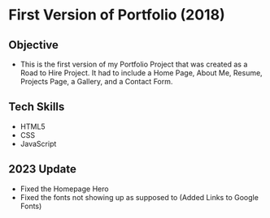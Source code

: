 # First Version of Portfolio (2018)

## Objective
- This is the first version of my Portfolio Project that was created as a Road to Hire Project. It had to include a Home Page, About Me, Resume, Projects Page, a Gallery, and a Contact Form.

## Tech Skills
- HTML5
- CSS
- JavaScript


## 2023 Update
- Fixed the Homepage Hero
- Fixed the fonts not showing up as supposed to (Added Links to Google Fonts)
